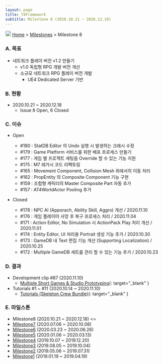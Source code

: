```yaml
---
layout: page
title: T4Framework
subtitle: Milestone 8 (2020.10.21 ~ 2020.12.18)
---
```

<img src="https://t4framework.com/img/Folders2.png" width="18px" height="18px"> [Home](https://t4framework.com/index) > [Milestones](https://t4framework.com/T4Framework_Milestones/) > Milestone 8

### A. 목표

- 네트워크 플레이 버전 v1.2 만들기
  - v1.0 독립형 RPG 개발 버전 개선
  - 소규모 네트워크 RPG 플레이 버전 개발
    - UE4 Dedicated Server 기반

### B. 현황

- 2020.10.21 ~ 2020.12.18
  - Issue 8 Open, 6 Closed

### C. 이슈

- Open
  - #180 : StatDB Editor 의 Undo 실행 시 발생하는 크래시 수정
  - #179 : Game Platform 서비스를 위한 배포 프로세스 만들기
  - #177 : 게임 별 프로젝트 세팅을 Override 할 수 있는 기능 지원
  - #175 : M7 레거시 코드 리팩토링
  - #165 : Movement Component, Collision Mesh 위에서의 이동 처리
  - #162 : PropEntity 의 Composite Component 기능 구현
  - #159 : 조합형 캐릭터의 Master Composite Part 자동 추가
  - #157 : AT4WorldActor Pooling 추가
    
- Closed
  - #178 : NPC AI (Apporach, Ability Skill, Aggro) 개선 / 2020.11.10
  - #176 : 게임 플레이어 사망 후 복구 프로세스 처리 / 2020.11.04
  - #171 : Action Editor, No Simulation 시 ActionPack Play 처리 개선 / 2020.11.01
  - #174 : Entity Editor, UI 처리용 Portrait 생성 기능 추가 / 2020.10.30
  - #173 : GameDB 내 Text 편집 기능 개선 (Supporting Localization) / 2020.10.25
  - #172 : Multiple GameDB 세트를 관리 할 수 있는 기능 추가 / 2020.10.23

### D. 결과

- Development clip #87 (2020.11.10)
  - [Multiple Short Games & Studio Prototyping](https://youtu.be/HOpy-Y1SFLM){: target="_blank" } 
- Tutorials #1 ~ #11 (2020.10.14 ~ 2020.11.10)
  - [Tutorials (Skeleton Crew Bundle)](https://t4framework.com/T4Framework_Tutorials){: target="_blank" } 
  
### E. 마일스톤

- Milestone8 (2020.10.21 ~ 2020.12.18) <=
- [Milestone7](https://t4framework.com/T4Framework_Milestone7_Achieved/) (2020.07.06 ~ 2020.10.08)
- [Milestone6](https://t4framework.com/T4Framework_Milestone6_Achieved/) (2020.03.23 ~ 2020.06.26)
- [Milestone5](https://t4framework.com/T4Framework_Milestone5_Achieved/) (2020.01.06 ~ 2020.03.13)
- [Milestone4](https://t4framework.com/T4Framework_Milestone4_Achieved/) (2019.10.07 ~ 2019.12.20)
- [Milestone3](https://t4framework.com/T4Framework_Milestone3_Achieved/) (2019.08.05 ~ 2019.10.04)
- [Milestone2](https://t4framework.com/T4Framework_Milestone2_Achieved/) (2019.05.06 ~ 2019.07.31)
- [Milestone1](https://t4framework.com/T4Framework_Milestone1_Achieved/) (2019.01.19 ~ 2019.04.19)
